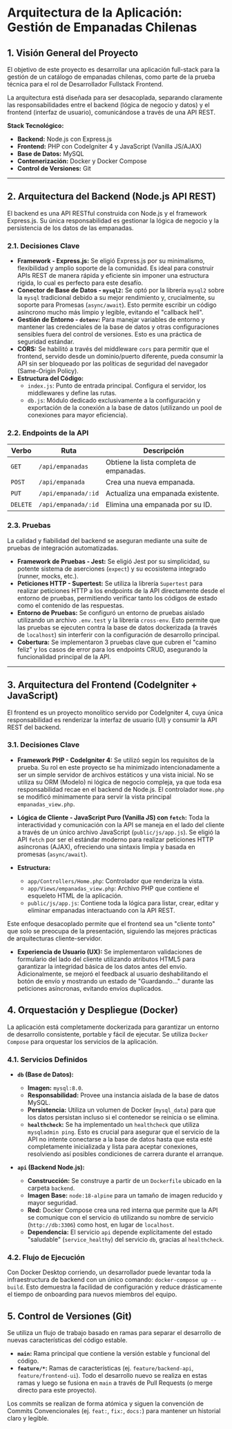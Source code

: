 # Arquitectura de la Aplicación: Gestión de Empanadas Chilenas

## 1. Visión General del Proyecto

El objetivo de este proyecto es desarrollar una aplicación full-stack para la gestión de un catálogo de empanadas chilenas, como parte de la prueba técnica para el rol de Desarrollador Fullstack Frontend.

La arquitectura está diseñada para ser desacoplada, separando claramente las responsabilidades entre el backend (lógica de negocio y datos) y el frontend (interfaz de usuario), comunicándose a través de una API REST.

**Stack Tecnológico:**

- **Backend:** Node.js con Express.js
- **Frontend:** PHP con CodeIgniter 4 y JavaScript (Vanilla JS/AJAX)
- **Base de Datos:** MySQL
- **Contenerización:** Docker y Docker Compose
- **Control de Versiones:** Git

---

## 2. Arquitectura del Backend (Node.js API REST)

El backend es una API RESTful construida con Node.js y el framework Express.js. Su única responsabilidad es gestionar la lógica de negocio y la persistencia de los datos de las empanadas.

### 2.1. Decisiones Clave

- **Framework - Express.js:** Se eligió Express.js por su minimalismo, flexibilidad y amplio soporte de la comunidad. Es ideal para construir APIs REST de manera rápida y eficiente sin imponer una estructura rígida, lo cual es perfecto para este desafío.
- **Conector de Base de Datos - `mysql2`:** Se optó por la librería `mysql2` sobre la `mysql` tradicional debido a su mejor rendimiento y, crucialmente, su soporte para Promesas (`async/await`). Esto permite escribir un código asíncrono mucho más limpio y legible, evitando el "callback hell".
- **Gestión de Entorno - `dotenv`:** Para manejar variables de entorno y mantener las credenciales de la base de datos y otras configuraciones sensibles fuera del control de versiones. Esto es una práctica de seguridad estándar.
- **CORS:** Se habilitó a través del middleware `cors` para permitir que el frontend, servido desde un dominio/puerto diferente, pueda consumir la API sin ser bloqueado por las políticas de seguridad del navegador (Same-Origin Policy).
- **Estructura del Código:**
  - `index.js`: Punto de entrada principal. Configura el servidor, los middlewares y define las rutas.
  - `db.js`: Módulo dedicado exclusivamente a la configuración y exportación de la conexión a la base de datos (utilizando un pool de conexiones para mayor eficiencia).

### 2.2. Endpoints de la API

| Verbo    | Ruta                | Descripción                             |
| -------- | ------------------- | --------------------------------------- |
| `GET`    | `/api/empanadas`    | Obtiene la lista completa de empanadas. |
| `POST`   | `/api/empanada`     | Crea una nueva empanada.                |
| `PUT`    | `/api/empanada/:id` | Actualiza una empanada existente.       |
| `DELETE` | `/api/empanada/:id` | Elimina una empanada por su ID.         |

### 2.3. Pruebas

La calidad y fiabilidad del backend se aseguran mediante una suite de pruebas de integración automatizadas.

- **Framework de Pruebas - Jest:** Se eligió Jest por su simplicidad, su potente sistema de aserciones (`expect`) y su ecosistema integrado (runner, mocks, etc.).
- **Peticiones HTTP - Supertest:** Se utiliza la librería `Supertest` para realizar peticiones HTTP a los endpoints de la API directamente desde el entorno de pruebas, permitiendo verificar tanto los códigos de estado como el contenido de las respuestas.
- **Entorno de Pruebas:** Se configuró un entorno de pruebas aislado utilizando un archivo `.env.test` y la librería `cross-env`. Esto permite que las pruebas se ejecuten contra la base de datos dockerizada (a través de `localhost`) sin interferir con la configuración de desarrollo principal.
- **Cobertura:** Se implementaron 3 pruebas clave que cubren el "camino feliz" y los casos de error para los endpoints CRUD, asegurando la funcionalidad principal de la API.

---

## 3. Arquitectura del Frontend (CodeIgniter + JavaScript)

El frontend es un proyecto monolítico servido por CodeIgniter 4, cuya única responsabilidad es renderizar la interfaz de usuario (UI) y consumir la API REST del backend.

### 3.1. Decisiones Clave

- **Framework PHP - CodeIgniter 4:** Se utilizó según los requisitos de la prueba. Su rol en este proyecto se ha minimizado intencionadamente a ser un simple servidor de archivos estáticos y una vista inicial. No se utiliza su ORM (Modelo) ni lógica de negocio compleja, ya que toda esa responsabilidad recae en el backend de Node.js. El controlador `Home.php` se modificó mínimamente para servir la vista principal `empanadas_view.php`.

- **Lógica de Cliente - JavaScript Puro (Vanilla JS) con `fetch`:** Toda la interactividad y comunicación con la API se maneja en el lado del cliente a través de un único archivo JavaScript (`public/js/app.js`). Se eligió la API `fetch` por ser el estándar moderno para realizar peticiones HTTP asíncronas (AJAX), ofreciendo una sintaxis limpia y basada en promesas (`async/await`).

- **Estructura:**
  - `app/Controllers/Home.php`: Controlador que renderiza la vista.
  - `app/Views/empanadas_view.php`: Archivo PHP que contiene el esqueleto HTML de la aplicación.
  - `public/js/app.js`: Contiene toda la lógica para listar, crear, editar y eliminar empanadas interactuando con la API REST.

Este enfoque desacoplado permite que el frontend sea un "cliente tonto" que solo se preocupa de la presentación, siguiendo las mejores prácticas de arquitecturas cliente-servidor.

- **Experiencia de Usuario (UX):** Se implementaron validaciones de formulario del lado del cliente utilizando atributos HTML5 para garantizar la integridad básica de los datos antes del envío. Adicionalmente, se mejoró el feedback al usuario deshabilitando el botón de envío y mostrando un estado de "Guardando..." durante las peticiones asíncronas, evitando envíos duplicados.

## 4. Orquestación y Despliegue (Docker)

La aplicación está completamente dockerizada para garantizar un entorno de desarrollo consistente, portable y fácil de ejecutar. Se utiliza `Docker Compose` para orquestar los servicios de la aplicación.

### 4.1. Servicios Definidos

- **`db` (Base de Datos):**

  - **Imagen:** `mysql:8.0`.
  - **Responsabilidad:** Provee una instancia aislada de la base de datos MySQL.
  - **Persistencia:** Utiliza un volumen de Docker (`mysql_data`) para que los datos persistan incluso si el contenedor se reinicia o se elimina.
  - **`healthcheck`:** Se ha implementado un `healthcheck` que utiliza `mysqladmin ping`. Esto es crucial para asegurar que el servicio de la API no intente conectarse a la base de datos hasta que esta esté completamente inicializada y lista para aceptar conexiones, resolviendo así posibles condiciones de carrera durante el arranque.

- **`api` (Backend Node.js):**
  - **Construcción:** Se construye a partir de un `Dockerfile` ubicado en la carpeta `backend`.
  - **Imagen Base:** `node:18-alpine` para un tamaño de imagen reducido y mayor seguridad.
  - **Red:** Docker Compose crea una red interna que permite que la API se comunique con el servicio `db` utilizando su nombre de servicio (`http://db:3306`) como host, en lugar de `localhost`.
  - **Dependencia:** El servicio `api` depende explícitamente del estado "saludable" (`service_healthy`) del servicio `db`, gracias al `healthcheck`.

### 4.2. Flujo de Ejecución

Con Docker Desktop corriendo, un desarrollador puede levantar toda la infraestructura de backend con un único comando: `docker-compose up --build`. Esto demuestra la facilidad de configuración y reduce drásticamente el tiempo de onboarding para nuevos miembros del equipo.

## 5. Control de Versiones (Git)

Se utiliza un flujo de trabajo basado en ramas para separar el desarrollo de nuevas características del código estable.

- **`main`:** Rama principal que contiene la versión estable y funcional del código.
- **`feature/*`:** Ramas de características (ej. `feature/backend-api`, `feature/frontend-ui`). Todo el desarrollo nuevo se realiza en estas ramas y luego se fusiona en `main` a través de Pull Requests (o merge directo para este proyecto).

Los commits se realizan de forma atómica y siguen la convención de Commits Convencionales (ej. `feat:`, `fix:`, `docs:`) para mantener un historial claro y legible.
